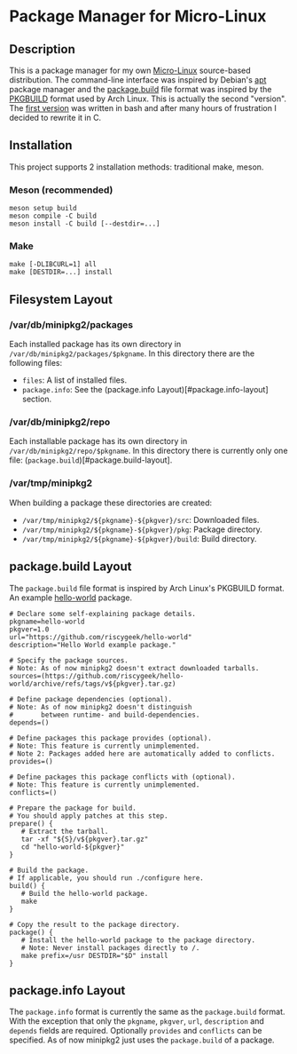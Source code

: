 # Package Manager for Micro-Linux

## Description
This is a package manager for my own [Micro-Linux](https://github.com/riscygeek/micro-linux/tree/e5e44de4fb51311958726bf58a0148af3f2b28dc/minipkg) source-based distribution.
The command-line interface was inspired by Debian's [apt](https://en.wikipedia.org/wiki/APT_(software)) package manager
and the [package.build](#package.build-layout) file format was inspired by the [PKGBUILD](https://wiki.archlinux.org/title/PKGBUILD) format used by Arch Linux.
This is actually the second "version".
The [first version](https://github.com/riscygeek/micro-linux/tree/e5e44de4fb51311958726bf58a0148af3f2b28dc/minipkg) was written in bash
and after many hours of frustration I decided to rewrite it in C.

## Installation
This project supports 2 installation methods: traditional make, meson.

### Meson (recommended)
```
meson setup build
meson compile -C build
meson install -C build [--destdir=...]
```

### Make
```
make [-DLIBCURL=1] all
make [DESTDIR=...] install
```

## Filesystem Layout

### /var/db/minipkg2/packages
Each installed package has its own directory in `/var/db/minipkg2/packages/$pkgname`.
In this directory there are the following files:
- `files`: A list of installed files.
- `package.info`: See the (package.info Layout)[#package.info-layout] section.

### /var/db/minipkg2/repo
Each installable package has its own directory in `/var/db/minipkg2/repo/$pkgname`.
In this directory there is currently only one file: (`package.build`)[#package.build-layout].

### /var/tmp/minipkg2
When building a package these directories are created:
- `/var/tmp/minipkg2/${pkgname}-${pkgver}/src`: Downloaded files.
- `/var/tmp/minipkg2/${pkgname}-${pkgver}/pkg`: Package directory.
- `/var/tmp/minipkg2/${pkgname}-${pkgver}/build`: Build directory.

## package.build Layout
The `package.build` file format is inspired by Arch Linux's PKGBUILD format.
An example [hello-world](https://github.com/riscygeek/hello-world) package.
```
# Declare some self-explaining package details.
pkgname=hello-world
pkgver=1.0
url="https://github.com/riscygeek/hello-world"
description="Hello World example package."

# Specify the package sources.
# Note: As of now minipkg2 doesn't extract downloaded tarballs.
sources=(https://github.com/riscygeek/hello-world/archive/refs/tags/v${pkgver}.tar.gz)

# Define package dependencies (optional).
# Note: As of now minipkg2 doesn't distinguish
#       between runtime- and build-dependencies.
depends=()

# Define packages this package provides (optional).
# Note: This feature is currently unimplemented.
# Note 2: Packages added here are automatically added to conflicts.
provides=()

# Define packages this package conflicts with (optional).
# Note: This feature is currently unimplemented.
conflicts=()

# Prepare the package for build.
# You should apply patches at this step.
prepare() {
   # Extract the tarball.
   tar -xf "${S}/v${pkgver}.tar.gz"
   cd "hello-world-${pkgver}"
}

# Build the package.
# If applicable, you should run ./configure here.
build() {
   # Build the hello-world package.
   make
}

# Copy the result to the package directory.
package() {
   # Install the hello-world package to the package directory.
   # Note: Never install packages directly to /.
   make prefix=/usr DESTDIR="$D" install
}
```

## package.info Layout
The `package.info` format is currently the same as the `package.build` format.
With the exception that only the `pkgname`, `pkgver`, `url`, `description` and `depends` fields are required.
Optionally `provides` and `conflicts` can be specified.
As of now minipkg2 just uses the `package.build` of a package.
